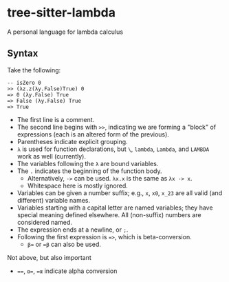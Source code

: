 # tree-sitter-lambda

A personal language for lambda calculus

## Syntax

Take the following:
```
-- isZero 0
>> (λz.z(λy.False)True) 0
=> 0 (λy.False) True
=> False (λy.False) True
=> True
```

- The first line is a comment.
- The second line begins with `>>`, indicating we are forming a "block" of expressions (each is an altered form of the previous).
- Parentheses indicate explicit grouping.
- `λ` is used for function declarations, but `\`, `lambda`, `Lambda`, and `LAMBDA` work as well (currently).
- The variables following the `λ` are bound variables.
- The `.` indicates the beginning of the function body.
  - Alternatively, `->` can be used. `λx.x` is the same as `λx -> x`.
  - Whitespace here is mostly ignored.
- Variables can be given a number suffix; e.g., `x`, `x0`, `x_23` are all valid (and different) variable names.
- Variables starting with a capital letter are named variables; they have special meaning defined elsewhere. All (non-suffix) numbers are considered named.
- The expression ends at a newline, or `;`.
- Following the first expression is `=>`, which is beta-conversion.
  - `β=` or `=β` can also be used.

Not above, but also important
- `==`, `α=`, `=α` indicate alpha conversion
